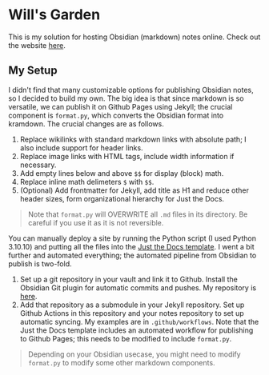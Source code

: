 # Will's Garden

This is my solution for hosting Obsidian (markdown) notes online. Check out the website [here](https://willjhliang.github.io/public-garden/).

## My Setup

I didn't find that many customizable options for publishing Obsidian notes, so I decided to build my own. The big idea is that since markdown is so versatile, we can publish it on Github Pages using Jekyll; the crucial component is `format.py`, which converts the Obsidian format into kramdown. The crucial changes are as follows.
1. Replace wikilinks with standard markdown links with absolute path; I also include support for header links.
2. Replace image links with HTML tags, include width information if necessary.
3. Add empty lines below and above `$$` for display (block) math.
4. Replace inline math delimeters `$` with `$$`.
5. (Optional) Add frontmatter for Jekyll, add title as H1 and reduce other header sizes, form organizational hierarchy for Just the Docs.

> Note that `format.py` will OVERWRITE all `.md` files in its directory. Be careful if you use it as it is not reversible.

You can manually deploy a site by running the Python script (I used Python 3.10.10) and putting all the files into the [Just the Docs template](https://github.com/just-the-docs/just-the-docs-template). I went a bit further and automated everything; the automated pipeline from Obsidian to publish is two-fold.
1. Set up a git repository in your vault and link it to Github. Install the Obsidian Git plugin for automatic commits and pushes. My repository is [here](https://github.com/willjhliang/notes).
2. Add that repository as a submodule in your Jekyll repository. Set up Github Actions in this repository and your notes repository to set up automatic syncing. My examples are in `.github/workflows`. Note that the Just the Docs template includes an automated workflow for publishing to Github Pages; this needs to be modified to include `format.py`.

> Depending on your Obsidian usecase, you might need to modify `format.py` to modify some other markdown components.
